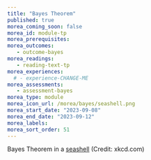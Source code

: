 ```yaml
---
title: "Bayes Theorem"
published: true
morea_coming_soon: false
morea_id: module-tp
morea_prerequisites:
morea_outcomes:
   - outcome-bayes
morea_readings:
   - reading-text-tp
morea_experiences:
  # - experience-CHANGE-ME
morea_assessments:
   - assessment-bayes
morea_type: module
morea_icon_url: /morea/bayes/seashell.png
morea_start_date: "2023-09-08"
morea_end_date: "2023-09-12"
morea_labels:
morea_sort_order: 51
---
```


Bayes Theorem in a [seashell](https://xkcd.com/1236/) (Credit: xkcd.com)
